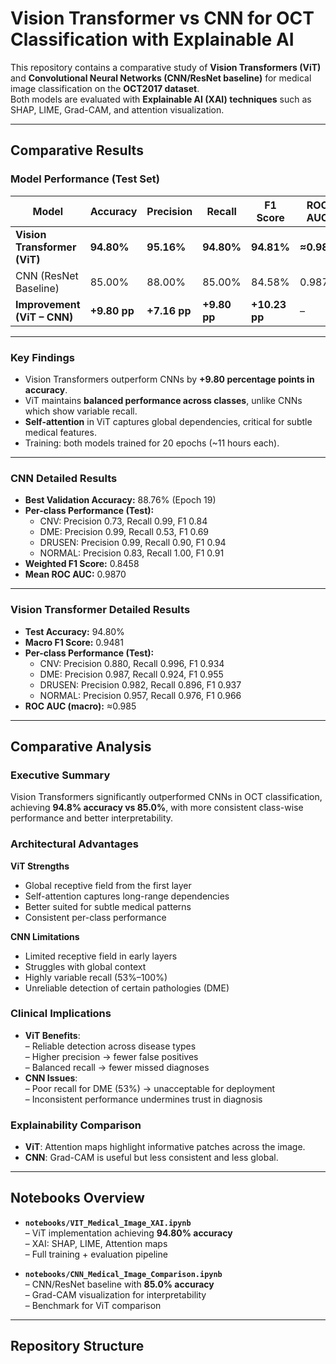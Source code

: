 # Vision Transformer vs CNN for OCT Classification with Explainable AI

This repository contains a comparative study of **Vision Transformers (ViT)** and **Convolutional Neural Networks (CNN/ResNet baseline)** for medical image classification on the **OCT2017 dataset**.  
Both models are evaluated with **Explainable AI (XAI) techniques** such as SHAP, LIME, Grad-CAM, and attention visualization.

---

## Comparative Results

### Model Performance (Test Set)

| Model | Accuracy | Precision | Recall | F1 Score | ROC AUC |
|-------|----------|-----------|--------|----------|---------|
| **Vision Transformer (ViT)** | **94.80%** | **95.16%** | **94.80%** | **94.81%** | **≈0.985** |
| CNN (ResNet Baseline) | 85.00% | 88.00% | 85.00% | 84.58% | 0.9870 |
| **Improvement (ViT – CNN)** | **+9.80 pp** | **+7.16 pp** | **+9.80 pp** | **+10.23 pp** | – |

---

### Key Findings
- Vision Transformers outperform CNNs by **+9.80 percentage points in accuracy**.  
- ViT maintains **balanced performance across classes**, unlike CNNs which show variable recall.  
- **Self-attention** in ViT captures global dependencies, critical for subtle medical features.  
- Training: both models trained for 20 epochs (~11 hours each).

---

### CNN Detailed Results
- **Best Validation Accuracy:** 88.76% (Epoch 19)  
- **Per-class Performance (Test):**
  - CNV: Precision 0.73, Recall 0.99, F1 0.84  
  - DME: Precision 0.99, Recall 0.53, F1 0.69  
  - DRUSEN: Precision 0.99, Recall 0.90, F1 0.94  
  - NORMAL: Precision 0.83, Recall 1.00, F1 0.91  
- **Weighted F1 Score:** 0.8458  
- **Mean ROC AUC:** 0.9870  

---

### Vision Transformer Detailed Results
- **Test Accuracy:** 94.80%  
- **Macro F1 Score:** 0.9481  
- **Per-class Performance (Test):**
  - CNV: Precision 0.880, Recall 0.996, F1 0.934  
  - DME: Precision 0.987, Recall 0.924, F1 0.955  
  - DRUSEN: Precision 0.982, Recall 0.896, F1 0.937  
  - NORMAL: Precision 0.957, Recall 0.976, F1 0.966  
- **ROC AUC (macro):** ≈0.985  

---

## Comparative Analysis

### Executive Summary
Vision Transformers significantly outperformed CNNs in OCT classification, achieving **94.8% accuracy vs 85.0%**, with more consistent class-wise performance and better interpretability.

### Architectural Advantages
**ViT Strengths**
- Global receptive field from the first layer  
- Self-attention captures long-range dependencies  
- Better suited for subtle medical patterns  
- Consistent per-class performance  

**CNN Limitations**
- Limited receptive field in early layers  
- Struggles with global context  
- Highly variable recall (53%–100%)  
- Unreliable detection of certain pathologies (DME)  

### Clinical Implications
- **ViT Benefits**:  
  – Reliable detection across disease types  
  – Higher precision → fewer false positives  
  – Balanced recall → fewer missed diagnoses  
- **CNN Issues**:  
  – Poor recall for DME (53%) → unacceptable for deployment  
  – Inconsistent performance undermines trust in diagnosis  

### Explainability Comparison
- **ViT**: Attention maps highlight informative patches across the image.  
- **CNN**: Grad-CAM is useful but less consistent and less global.  

---

## Notebooks Overview

- **`notebooks/VIT_Medical_Image_XAI.ipynb`**  
  – ViT implementation achieving **94.80% accuracy**  
  – XAI: SHAP, LIME, Attention maps  
  – Full training + evaluation pipeline  

- **`notebooks/CNN_Medical_Image_Comparison.ipynb`**  
  – CNN/ResNet baseline with **85.0% accuracy**  
  – Grad-CAM visualization for interpretability  
  – Benchmark for ViT comparison  

---

## Repository Structure

